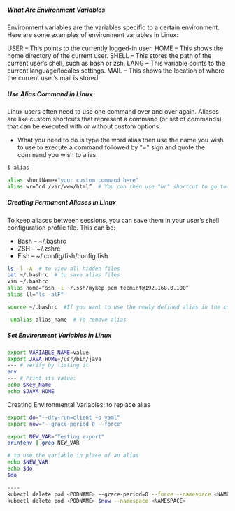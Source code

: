 
##### What Are Environment Variables
Environment variables are the variables specific to a certain environment.
Here are some examples of environment variables in Linux:

USER – This points to the currently logged-in user.
HOME – This shows the home directory of the current user.
SHELL – This stores the path of the current user’s shell, such as bash or zsh.
LANG – This variable points to the current language/locales settings.
MAIL – This shows the location of where the current user’s mail is stored.

##### Use Alias Command in Linux
Linux users often need to use one command over and over again. Aliases are like custom shortcuts that represent a command (or set of commands) that can be executed with or without custom options.

- What you need to do is type the word alias then use the name you wish to use to execute a command followed by "=" sign and quote the command you wish to alias.
``````sh
$ alias

alias shortName="your custom command here"
alias wr=”cd /var/www/html”  # You can then use "wr" shortcut to go to the webroot directory

``````

##### Creating Permanent Aliases in Linux
To keep aliases between sessions, you can save them in your user’s shell configuration profile file. This can be:
- Bash – ~/.bashrc
- ZSH – ~/.zshrc
- Fish – ~/.config/fish/config.fish
``````sh
ls -l -A  # to view all hidden files
cat ~/.bashrc  # to save alias files
vim ~/.bashrc
alias home=”ssh -i ~/.ssh/mykep.pem tecmint@192.168.0.100”
alias ll="ls -alF"

source ~/.bashrc  #If you want to use the newly defined alias in the current session, issue the following command:

 unalias alias_name  # To remove alias
``````

##### Set Environment Variables in Linux

``````sh
export VARIABLE_NAME=value
export JAVA_HOME=/usr/bin/java
--- # Verify by listing it
env
--- # Print its value:
echo $Key_Name
echo $JAVA_HOME
``````
Creating Environmental Variables: to replace alias

``````sh
export do="--dry-run=client -o yaml"
export now="--grace-period 0 --force"

export NEW_VAR="Testing export"
printenv | grep NEW_VAR

# to use the variable in place of an alias
echo $NEW_VAR
echo $do
$do

----
kubectl delete pod <PODNAME> --grace-period=0 --force --namespace <NAMESPACE>
kubectl delete pod <PODNAME> $now --namespace <NAMESPACE>
``````

